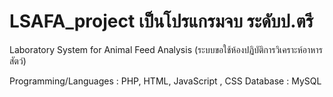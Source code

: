 # LSAFA_project เป็นโปรแกรมจบ ระดับป.ตรี
Laboratory System for Animal Feed Analysis (ระบบขอใช้ห้องปฏิบัติการวิเคราะห์อาหารสัตว์)

Programming/Languages : PHP, HTML, JavaScript , CSS 
Database : MySQL

